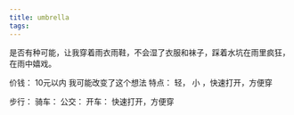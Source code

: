 ```yaml
---
title: umbrella
tags:
---
```

是否有种可能，让我穿着雨衣雨鞋，不会湿了衣服和袜子，踩着水坑在雨里疯狂，在雨中嬉戏。

价钱： 10元以内 我可能改变了这个想法
特点： 轻， 小 ，快速打开，方便穿

步行：
骑车：
公交：
开车： 快速打开，方便穿
